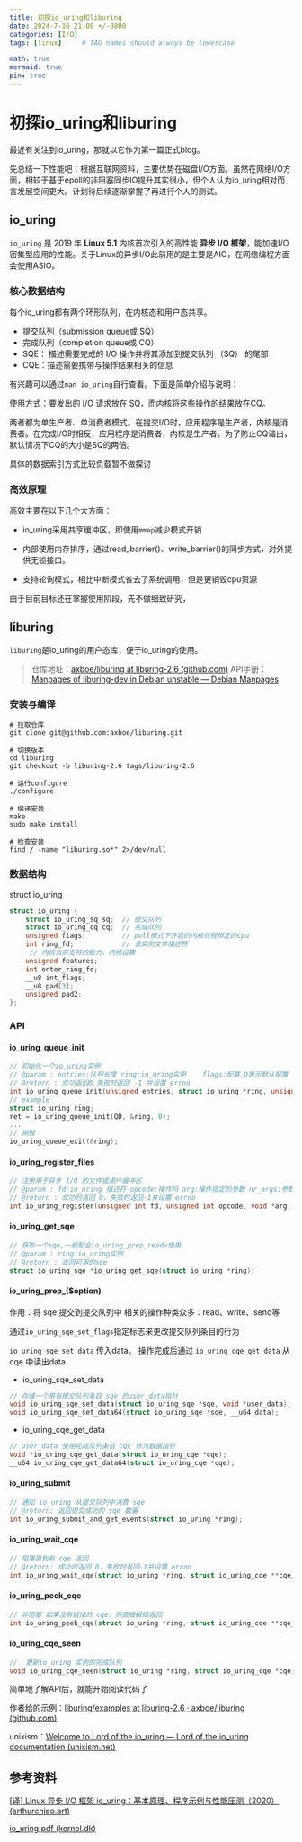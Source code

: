 ```yaml
---
title: 初探io_uring和liburing
date: 2024-7-16 21:00 +/-0800
categories: [I/O]
tags: [linux]     # TAG names should always be lowercase

math: true
mermaid: true
pin: true
---
```


# 初探io_uring和liburing

最近有关注到io_uring，那就以它作为第一篇正式blog。

先总结一下性能吧：根据互联网资料，主要优势在磁盘I/O方面。虽然在网络I/O方面，相较于基于epoll的非阻塞同步IO提升其实很小，但个人认为io_uring相对而言发展空间更大。计划待后续逐渐掌握了再进行个人的测试。



## io_uring

`io_uring` 是 2019 年 **Linux 5.1** 内核首次引入的高性能 **异步 I/O 框架**，能加速I/O密集型应用的性能。关于Linux的异步I/O此前用的是主要是AIO，在网络编程方面会使用ASIO。



### 核心数据结构

每个io_uring都有两个环形队列，在内核态和用户态共享。

* 提交队列（submission queue或 SQ）
* 完成队列（completion queue或 CQ）
* SQE： 描述需要完成的 I/O 操作并将其添加到提交队列 （SQ） 的尾部
* CQE：描述需要携带与操作结果相关的信息

有兴趣可以通过`man io_uring`自行查看。下面是简单介绍与说明：

使用方式：要发出的 I/O 请求放在 SQ，而内核将这些操作的结果放在CQ。

两者都为单生产者、单消费者模式。在提交I/O时，应用程序是生产者，内核是消费者。在完成I/O时相反，应用程序是消费者，内核是生产者。为了防止CQ溢出，默认情况下CQ的大小是SQ的两倍。

具体的数据索引方式比较负载暂不做探讨

### 高效原理

高效主要在以下几个大方面：

* io_uring采用共享缓冲区，即使用`mmap`减少模式开销

* 内部使用内存排序，通过read_barrier()、write_barrier()的同步方式，对外提供无锁接口。
* 支持轮询模式，相比中断模式省去了系统调用，但是更销毁cpu资源

由于目前目标还在掌握使用阶段，先不做细致研究，



## liburing

`liburing`是io_uring的用户态库，便于io_uring的使用。

> 仓库地址：[axboe/liburing at liburing-2.6 (github.com)](https://github.com/axboe/liburing/tree/liburing-2.6)
> API手册：[Manpages of liburing-dev in Debian unstable — Debian Manpages](https://manpages.debian.org/unstable/liburing-dev/index.html)

### 安装与编译

```shell
# 拉取仓库
git clone git@github.com:axboe/liburing.git

# 切换版本
cd liburing
git checkout -b liburing-2.6 tags/liburing-2.6

# 运行configure
./configure

# 编译安装
make
sudo make install

# 检查安装
find / -name "liburing.so*" 2>/dev/null
```



### 数据结构

struct io_uring

```c
struct io_uring {
	struct io_uring_sq sq;	// 提交队列
	struct io_uring_cq cq;	// 完成队列
	unsigned flags;			// poll模式下开启的内核线程绑定的cpu
	int ring_fd;			// 该实例文件描述符
	 // 内核当前支持的能力，内核设置
	unsigned features;
	int enter_ring_fd;
	__u8 int_flags;
	__u8 pad[3];
	unsigned pad2;
};
```

### API

#### io_uring_queue_init

```c
// 初始化一个io_uring实例
// @param : entries:队列长度 ring:io_uring实例 	flags:配置,0表示默认配置
// @return : 成功返回0,失败时返回 -1 并设置 errno
int io_uring_queue_init(unsigned entries, struct io_uring *ring, unsigned flags);						
// example
struct io_uring ring;
ret = io_uring_queue_init(QD, &ring, 0);    
...
// 销毁
io_uring_queue_exit(&ring);
```



#### io_uring_register_files

```c
// 注册用于异步 I/O 的文件或用户缓冲区
// @param : fd:io_uring 描述符 opcode:操作码 arg:操作指定的参数 nr_args:参数数量
// @return : 成功时返回 0，失败时返回-1并设置 errno
int io_uring_register(unsigned int fd, unsigned int opcode, void *arg, unsigned int nr_args);
```



#### io_uring_get_sqe

```c
// 获取一个sqe,一般配合io_uring_prep_readv使用
// @param : ring:io_uring实例
// @return : 返回可用的sqe
struct io_uring_sqe *io_uring_get_sqe(struct io_uring *ring);

```



#### io_uring_prep_($option)

作用：将 sqe 提交到提交队列中
相关的操作种类众多：read、write、send等

通过`io_uring_sqe_set_flags`指定标志来更改提交队列条目的行为

`io_uring_sqe_set_data` 传入data。 操作完成后通过 `io_uring_cqe_get_data` 从 cqe 中读出data

*  io_uring_sqe_set_data

```c
// 存储一个带有提交队列条目 sqe 的user_data指针
void io_uring_sqe_set_data(struct io_uring_sqe *sqe, void *user_data);
void io_uring_sqe_set_data64(struct io_uring_sqe *sqe, __u64 data);
```

* io_uring_cqe_get_data

```c
// user_data 使用完成队列条目 CQE 作为数据指针
void *io_uring_cqe_get_data(struct io_uring_cqe *cqe);
__u64 io_uring_cqe_get_data64(struct io_uring_cqe *cqe);
```



#### io_uring_submit

```c
// 通知 io_uring 从提交队列中消费 sqe
// @return: 返回提交成功的 sqe 数量
int io_uring_submit_and_get_events(struct io_uring *ring);
```



#### io_uring_wait_cqe

```c
// 阻塞直到有 cqe 返回
// @return: 成功时返回 0，失败时返回-1并设置 errno
int io_uring_wait_cqe(struct io_uring *ring, struct io_uring_cqe **cqe_ptr);
```



#### io_uring_peek_cqe

```c
// 非阻塞 如果没有就绪的 cqe，则直接报错返回
int io_uring_peek_cqe(struct io_uring *ring, struct io_uring_cqe **cqe_ptr);
```



#### io_uring_cqe_seen

```c
//  更新io_uring 实例的完成队列
void io_uring_cqe_seen(struct io_uring *ring, struct io_uring_cqe *cqe);
```



简单地了解API后，就能开始阅读代码了

作者给的示例：[liburing/examples at liburing-2.6 · axboe/liburing (github.com)](https://github.com/axboe/liburing/tree/liburing-2.6/examples)

unixism：[Welcome to Lord of the io_uring — Lord of the io_uring documentation (unixism.net)](https://unixism.net/loti/)

## 参考资料

[[译\] Linux 异步 I/O 框架 io_uring：基本原理、程序示例与性能压测（2020） (arthurchiao.art)](https://arthurchiao.art/blog/intro-to-io-uring-zh/)

[io_uring.pdf (kernel.dk)](https://kernel.dk/io_uring.pdf)
